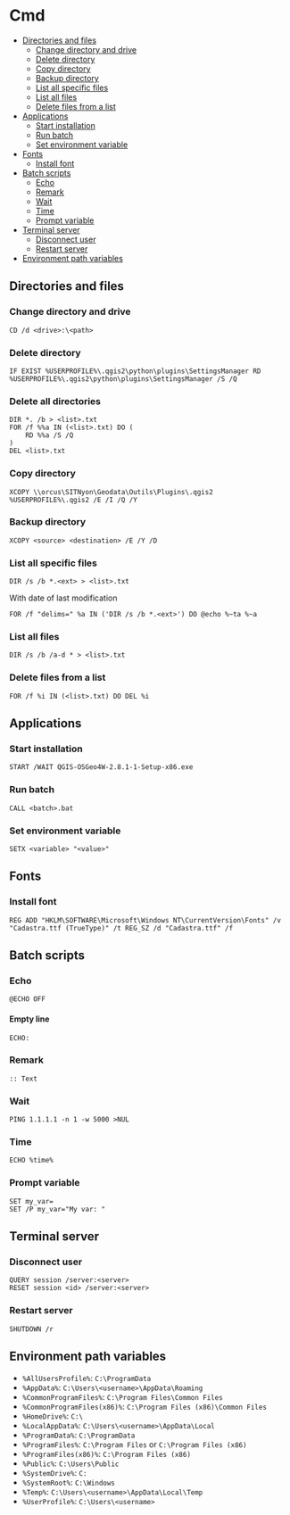Cmd
===

* [Directories and files](#directories-and-files)
    * [Change directory and drive](#change-directory-and-drive)
    * [Delete directory](#delete-directory)
    * [Copy directory](#copy-directory)
    * [Backup directory](#backup-directory)
    * [List all specific files](#list-all-specific-files)
    * [List all files](#list-all-files)
    * [Delete files from a list](#delete-files-from-a-list)
* [Applications](#applications)
    * [Start installation](#start-installation)
    * [Run batch](#run-batch)
    * [Set environment variable](#set-environment-variable)
* [Fonts](#fonts)
    * [Install font](#install-font)
* [Batch scripts](#batch-scripts)
    * [Echo](#echo)
    * [Remark](#remark)
    * [Wait](#wait)
    * [Time](#time)
    * [Prompt variable](#prompt-variable)
* [Terminal server](#terminal-server)
    * [Disconnect user](#disconnect-user)
    * [Restart server](#restart-server)
* [Environment path variables](#environment-path-variables)

Directories and files
---------------------

### Change directory and drive

```batchfile
CD /d <drive>:\<path>
```

### Delete directory

```batchfile
IF EXIST %USERPROFILE%\.qgis2\python\plugins\SettingsManager RD %USERPROFILE%\.qgis2\python\plugins\SettingsManager /S /Q
```

### Delete all directories

```batchfile
DIR *. /b > <list>.txt
FOR /f %%a IN (<list>.txt) DO (
    RD %%a /S /Q
)
DEL <list>.txt
```

### Copy directory

```batchfile
XCOPY \\orcus\SITNyon\Geodata\Outils\Plugins\.qgis2 %USERPROFILE%\.qgis2 /E /I /Q /Y
```

### Backup directory

```batchfile
XCOPY <source> <destination> /E /Y /D
```

### List all specific files

```batchfile
DIR /s /b *.<ext> > <list>.txt
```

With date of last modification

```batchfile
FOR /f "delims=" %a IN ('DIR /s /b *.<ext>') DO @echo %~ta %~a
```

### List all files

```batchfile
DIR /s /b /a-d * > <list>.txt
```

### Delete files from a list

```
FOR /f %i IN (<list>.txt) DO DEL %i
```

Applications
------------

### Start installation

```batchfile
START /WAIT QGIS-OSGeo4W-2.8.1-1-Setup-x86.exe
```

### Run batch

```batchfile
CALL <batch>.bat
```

### Set environment variable

```batchfile
SETX <variable> "<value>"
```

Fonts
-----

### Install font

```batchfile
REG ADD "HKLM\SOFTWARE\Microsoft\Windows NT\CurrentVersion\Fonts" /v "Cadastra.ttf (TrueType)" /t REG_SZ /d "Cadastra.ttf" /f
```

Batch scripts
-------------

### Echo

```batchfile
@ECHO OFF
```

#### Empty line

```batchfile
ECHO:
```

### Remark

```batchfile
:: Text
```

### Wait

```batchfile
PING 1.1.1.1 -n 1 -w 5000 >NUL
```

### Time

```batchfile
ECHO %time%
```

### Prompt variable

```batchfile
SET my_var=
SET /P my_var="My var: "
```

Terminal server
---------------

### Disconnect user

```batchfile
QUERY session /server:<server>
RESET session <id> /server:<server>
```

### Restart server

```batchfile
SHUTDOWN /r
```

Environment path variables
--------------------------

* `%AllUsersProfile%`: `C:\ProgramData`
* `%AppData%`: `C:\Users\<username>\AppData\Roaming`
* `%CommonProgramFiles%`: `C:\Program Files\Common Files`
* `%CommonProgramFiles(x86)%`: `C:\Program Files (x86)\Common Files`
* `%HomeDrive%`: `C:\`
* `%LocalAppData%`: `C:\Users\<username>\AppData\Local`
* `%ProgramData%`: `C:\ProgramData`
* `%ProgramFiles%`: `C:\Program Files` or `C:\Program Files (x86)`
* `%ProgramFiles(x86)%`: `C:\Program Files (x86)`
* `%Public%`: `C:\Users\Public`
* `%SystemDrive%`: `C:`
* `%SystemRoot%`: `C:\Windows`
* `%Temp%`: `C:\Users\<username>\AppData\Local\Temp`
* `%UserProfile%`: `C:\Users\<username>`
